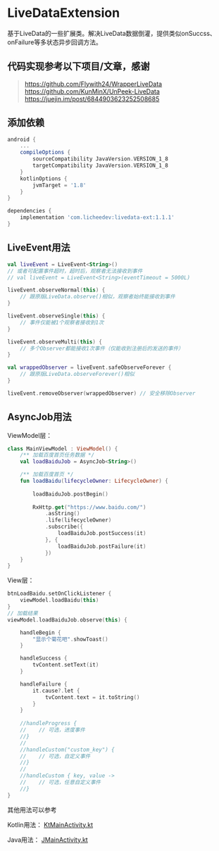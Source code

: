 # LiveDataExtension
基于LiveData的一些扩展类。解决LiveData数据倒灌，提供类似onSuccss、onFailure等多状态异步回调方法。

## 代码实现参考以下项目/文章，感谢
> https://github.com/Flywith24/WrapperLiveData </br>
> https://github.com/KunMinX/UnPeek-LiveData </br>
> https://juejin.im/post/6844903623252508685


## 添加依赖
```gradle
android {
    ...
    compileOptions {
        sourceCompatibility JavaVersion.VERSION_1_8
        targetCompatibility JavaVersion.VERSION_1_8
    }
    kotlinOptions {
        jvmTarget = '1.8'
    }
}

dependencies {
    implementation 'com.licheedev:livedata-ext:1.1.1'
}
```

## LiveEvent用法
```kotlin
val liveEvent = LiveEvent<String>()
// 或者可配置事件超时，超时后，观察者无法接收到事件
// val liveEvent = LiveEvent<String>(eventTimeout = 5000L)

liveEvent.observeNormal(this) {
    // 跟原版LiveData.observe()相似，观察者始终能接收到事件
}

liveEvent.observeSingle(this) {
    // 事件仅能被1个观察者接收到1次
}

liveEvent.observeMulti(this) {
    // 多个Observer都能接收1次事件（仅能收到注册后的发送的事件）
}

val wrappedObserver = liveEvent.safeObserveForever {
    // 跟原版LiveData.observeForever()相似
}

liveEvent.removeObserver(wrappedObserver) // 安全移除Observer
```

## AsyncJob用法
ViewModel层：
```kotlin
class MainViewModel : ViewModel() {
    /** 加载百度首页任务数据 */
    val loadBaiduJob = AsyncJob<String>()

    /** 加载百度首页 */
    fun loadBaidu(lifecycleOwner: LifecycleOwner) {
        
        loadBaiduJob.postBegin()
        
        RxHttp.get("https://www.baidu.com/")
            .asString()
            .life(lifecycleOwner)
            .subscribe({
                loadBaiduJob.postSuccess(it)
            }, {
                loadBaiduJob.postFailure(it)
            })
    }
}
```
View层：
```kotlin
btnLoadBaidu.setOnClickListener {
    viewModel.loadBaidu(this)
}
// 加载结果
viewModel.loadBaiduJob.observe(this) {

    handleBegin {
        "显示个菊花吧".showToast()
    }

    handleSuccess {
        tvContent.setText(it)
    }

    handleFailure {
        it.cause?.let {
            tvContent.text = it.toString()
        }
    }
    
    //handleProgress {
    //    // 可选，进度事件
    //}
    //
    //handleCustom("custom_key") {
    //    // 可选，自定义事件
    //}
    //
    //handleCustom { key, value ->
    //    // 可选，任意自定义事件
    //}
}

```

其他用法可以参考

Kotlin用法： [KtMainActivity.kt](https://github.com/licheedev/LiveDataExtension/blob/master/app/src/main/java/com/licheedev/livedataextensiondemo/KtMainActivity.kt)

Java用法： [JMainActivity.kt](https://github.com/licheedev/LiveDataExtension/blob/master/app/src/main/java/com/licheedev/livedataextensiondemo/JMainActivity.java)





